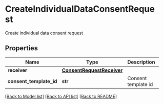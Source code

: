 # CreateIndividualDataConsentRequest

Create individual data consent request

## Properties
Name | Type | Description | Notes
------------ | ------------- | ------------- | -------------
**receiver** | [**ConsentRequestReceiver**](ConsentRequestReceiver.md) |  | 
**consent_template_id** | **str** | Consent template id | [optional] 

[[Back to Model list]](../README.md#documentation-for-models) [[Back to API list]](../README.md#documentation-for-api-endpoints) [[Back to README]](../README.md)


